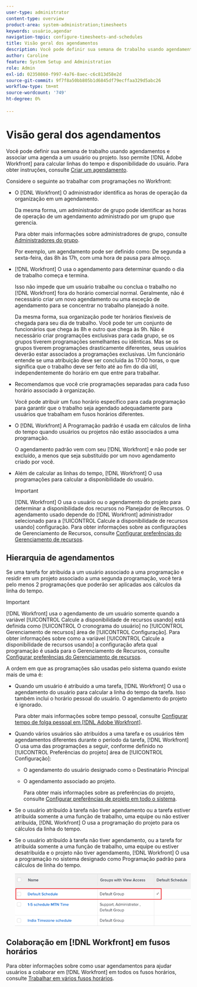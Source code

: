 ```yaml
---
user-type: administrator
content-type: overview
product-area: system-administration;timesheets
keywords: usuário,agendar
navigation-topic: configure-timesheets-and-schedules
title: Visão geral dos agendamentos
description: Você pode definir sua semana de trabalho usando agendamentos. Você pode associar um agendamento a um usuário ou projeto. Isso permite [!DNL Adobe Workfront] para calcular linhas do tempo e disponibilidade do usuário. Para obter instruções, consulte Criar um agendamento.
author: Caroline
feature: System Setup and Administration
role: Admin
exl-id: 02350860-f997-4a76-8aec-c6c813d58e2d
source-git-commit: 9f7f8a50bb805b1d6845df79ecffaa329d5abc26
workflow-type: tm+mt
source-wordcount: '749'
ht-degree: 0%

---
```


# Visão geral dos agendamentos

Você pode definir sua semana de trabalho usando agendamentos e associar uma agenda a um usuário ou projeto. Isso permite [!DNL Adobe Workfront] para calcular linhas do tempo e disponibilidade do usuário. Para obter instruções, consulte [Criar um agendamento](../../../administration-and-setup/set-up-workfront/configure-timesheets-schedules/create-schedules.md).

Considere o seguinte ao trabalhar com programações no Workfront:

* O [!DNL Workfront] O administrador identifica as horas de operação da organização em um agendamento.

   Da mesma forma, um administrador de grupo pode identificar as horas de operação de um agendamento administrado por um grupo que gerencia.

   Para obter mais informações sobre administradores de grupo, consulte [Administradores do grupo](../../../administration-and-setup/manage-groups/group-roles/group-administrators.md).

   Por exemplo, um agendamento pode ser definido como: De segunda a sexta-feira, das 8h às 17h, com uma hora de pausa para almoço.

* [!DNL Workfront] O usa o agendamento para determinar quando o dia de trabalho começa e termina.

   Isso não impede que um usuário trabalhe ou conclua o trabalho no [!DNL Workfront] fora do horário comercial normal. Geralmente, não é necessário criar um novo agendamento ou uma exceção de agendamento para se concentrar no trabalho planejado à noite.

   Da mesma forma, sua organização pode ter horários flexíveis de chegada para seu dia de trabalho. Você pode ter um conjunto de funcionários que chega às 8h e outro que chega às 9h. Não é necessário criar programações exclusivas para cada grupo, se os grupos tiverem programações semelhantes ou idênticas. Mas se os grupos tiverem programações drasticamente diferentes, seus usuários deverão estar associados a programações exclusivas. Um funcionário entende se uma atribuição deve ser concluída às 17:00 horas, o que significa que o trabalho deve ser feito até ao fim do dia útil, independentemente do horário em que entre para trabalhar.

* Recomendamos que você crie programações separadas para cada fuso horário associado à organização.

   Você pode atribuir um fuso horário específico para cada programação para garantir que o trabalho seja agendado adequadamente para usuários que trabalham em fusos horários diferentes.

* O [!DNL Workfront] A Programação padrão é usada em cálculos de linha do tempo quando usuários ou projetos não estão associados a uma programação.

   O agendamento padrão vem com seu [!DNL Workfront] e não pode ser excluído, a menos que seja substituído por um novo agendamento criado por você.

* Além de calcular as linhas do tempo, [!DNL Workfront] O usa programações para calcular a disponibilidade do usuário.

   >[!IMPORTANT]
   >
   >[!DNL Workfront] O usa o usuário ou o agendamento do projeto para determinar a disponibilidade dos recursos no Planejador de Recursos. O agendamento usado depende do [!DNL Workfront] administrador selecionado para a [!UICONTROL Calcule a disponibilidade de recursos usando] configuração. Para obter informações sobre as configurações de Gerenciamento de Recursos, consulte [Configurar preferências do Gerenciamento de recursos](../../../administration-and-setup/set-up-workfront/configure-system-defaults/configure-resource-mgmt-preferences.md).

## Hierarquia de agendamentos

Se uma tarefa for atribuída a um usuário associado a uma programação e residir em um projeto associado a uma segunda programação, você terá pelo menos 2 programações que poderão ser aplicadas aos cálculos da linha do tempo.

>[!IMPORTANT]
>
>[!DNL Workfront] usa o agendamento de um usuário somente quando a variável [!UICONTROL Calcule a disponibilidade de recursos usando] está definida como [!UICONTROL O cronograma do usuário] no [!UICONTROL Gerenciamento de recursos] área de [!UICONTROL Configuração]. Para obter informações sobre como a variável [!UICONTROL Calcule a disponibilidade de recursos usando] a configuração afeta qual programação é usada para o Gerenciamento de Recursos, consulte [Configurar preferências do Gerenciamento de recursos](../../../administration-and-setup/set-up-workfront/configure-system-defaults/configure-resource-mgmt-preferences.md).

A ordem em que as programações são usadas pelo sistema quando existe mais de uma é:

* Quando um usuário é atribuído a uma tarefa, [!DNL Workfront] O usa o agendamento do usuário para calcular a linha do tempo da tarefa. Isso também inclui o horário pessoal do usuário. O agendamento do projeto é ignorado.

   Para obter mais informações sobre tempo pessoal, consulte [Configurar tempo de folga pessoal em [!DNL Adobe Workfront]](../../../workfront-basics/manage-your-account-and-profile/configuring-your-user-profile/personal-time-overview.md).

* Quando vários usuários são atribuídos a uma tarefa e os usuários têm agendamentos diferentes durante o período da tarefa, [!DNL Workfront] O usa uma das programações a seguir, conforme definido no [!UICONTROL Preferências do projeto] área de [!UICONTROL Configuração]:

   * O agendamento do usuário designado como o Destinatário Principal
   * O agendamento associado ao projeto.

      Para obter mais informações sobre as preferências do projeto, consulte [Configurar preferências de projeto em todo o sistema](../../../administration-and-setup/set-up-workfront/configure-system-defaults/set-project-preferences.md).

* Se o usuário atribuído à tarefa não tiver agendamento ou a tarefa estiver atribuída somente a uma função de trabalho, uma equipe ou não estiver atribuída, [!DNL Workfront] O usa a programação do projeto para os cálculos da linha do tempo.
* Se o usuário atribuído à tarefa não tiver agendamento, ou a tarefa for atribuída somente a uma função de trabalho, uma equipe ou estiver desatribuída e o projeto não tiver agendamento, [!DNL Workfront] O usa a programação no sistema designado como Programação padrão para cálculos de linha do tempo.

   ![](assets/default-schedule.png)

## Colaboração em [!DNL Workfront] em fusos horários

Para obter informações sobre como usar agendamentos para ajudar usuários a colaborar em [!DNL Workfront] em todos os fusos horários, consulte [Trabalhar em vários fusos horários](../../../workfront-basics/tips-tricks-and-troubleshooting/working-across-timezones.md).
